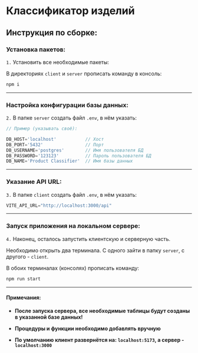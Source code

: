 # Классификатор изделий
 
## **Инструкция по сборке**:

### **Установка пакетов**:

`1.` Установить все необходимые пакеты: 

В директориях `client` и `server` прописать команду в консоль:

```bash
npm i
```

---

### **Настройка конфигурации базы данных**:

`2.` В папке `server` создать файл `.env`, в нём указать:

```js
// Пример (указывать своё):

DB_HOST='localhost'           // Хост
DB_PORT='5432'                // Порт
DB_USERNAME='postgres'        // Имя пользователя БД
DB_PASSWORD='123123'          // Пароль пользователя БД
DB_NAME='Product Classifier'  // Имя базы данных
```

---

### **Указание API URL**:

`3.` В папке `client` создать файл `.env`, в нём указать:

```js
VITE_API_URL="http://localhost:3000/api"
```

---

### **Запуск приложения на локальном сервере**:

`4.` Наконец, осталось запустить клиентскую и серверную часть.

Необходимо открыть два терминала. С одного зайти в папку `server`, с другого - `client`.

В обоих терминалах (консолях) прописать команду:

```bash
npm run start
```

---

#### **Примечания:**
- **После запуска сервера, все необходимые таблицы будут созданы в указанной базе данных!**

- **Процедуры и функции необходимо добавлять вручную**

- **По умолчанию клиент развернётся на: `localhost:5173`, а сервер - `localhost:3000`**